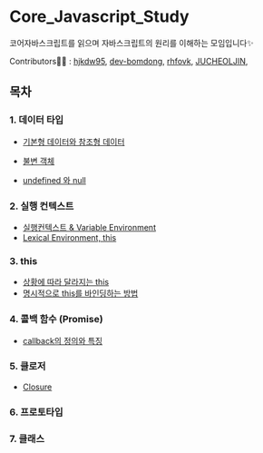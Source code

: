 # Core_Javascript_Study

코어자바스크립트를 읽으며 자바스크립트의 원리를 이해하는 모임입니다✨

Contributors👩‍🎓 : [hjkdw95](https://github.com/hjkdw95), [dev-bomdong](https://github.com/dev-bomdong), [rhfovk](https://github.com/rhfovk), [JUCHEOLJIN](https://github.com/JUCHEOLJIN),

## 목차

### 1. 데이터 타입

- [기본형 데이터와 참조형 데이터](https://github.com/hjkdw95/Core_Javascript_Study/blob/main/1%EC%9E%A5%20_Data_Type/%EA%B8%B0%EB%B3%B8%ED%98%95%20%EB%8D%B0%EC%9D%B4%ED%84%B0%EC%99%80%20%EC%B0%B8%EC%A1%B0%ED%98%95%20%EB%8D%B0%EC%9D%B4%ED%84%B0.md)

- [불변 객체](https://github.com/hjkdw95/Core_Javascript_Study/blob/main/1%EC%9E%A5%20_Data_Type/%EB%B6%88%EB%B3%80%EA%B0%9D%EC%B2%B4.md)

- [undefined 와 null](https://github.com/hjkdw95/Core_Javascript_Study/blob/main/1%EC%9E%A5%20_Data_Type/undefined%EC%99%80%20null.md)

### 2. 실행 컨텍스트

- [실행컨텍스트 & Variable Environment](https://github.com/hjkdw95/Core_Javascript_Study/blob/main/2%EC%9E%A5_%EC%8B%A4%ED%96%89%EC%BB%A8%ED%85%8D%EC%8A%A4%ED%8A%B8/%EC%8B%A4%ED%96%89%EC%BB%A8%ED%85%8D%EC%8A%A4%ED%8A%B8%20%26%20Variable%20Environment.md)
- [Lexical Environment, this](https://github.com/hjkdw95/Core_Javascript_Study/blob/main/2%EC%9E%A5_%EC%8B%A4%ED%96%89%EC%BB%A8%ED%85%8D%EC%8A%A4%ED%8A%B8/LexcialEnvironment.md)

### 3. this

- [상황에 따라 달라지는 this](https://github.com/hjkdw95/Core_Javascript_Study/blob/main/3%EC%9E%A5_this/%EC%83%81%ED%99%A9%EC%97%90%20%EB%94%B0%EB%9D%BC%20%EB%8B%AC%EB%9D%BC%EC%A7%80%EB%8A%94%20this.md)
- [명시적으로 this를 바인딩하는 방법](https://github.com/hjkdw95/Core_Javascript_Study/blob/main/3%EC%9E%A5_this/%EB%AA%85%EC%8B%9C%EC%A0%81%EC%9C%BC%EB%A1%9C%20this%EB%A5%BC%20%EB%B0%94%EC%9D%B8%EB%94%A9%ED%95%98%EB%8A%94%20%EB%B0%A9%EB%B2%95.md)


### 4. 콜백 함수 (Promise)

- [callback의 정의와 특징](https://github.com/hjkdw95/Core_Javascript_Study/blob/main/4%EC%9E%A5_%EC%BD%9C%EB%B0%B1%ED%95%A8%EC%88%98/callback%EC%9D%98_%EC%A0%95%EC%9D%98%EC%99%80_%ED%8A%B9%EC%A7%95.md)

### 5. 클로저
- [Closure](https://github.com/hjkdw95/Core_Javascript_Study/blob/main/5%EC%9E%A5_closure/closure.md)
### 6. 프로토타입

### 7. 클래스
